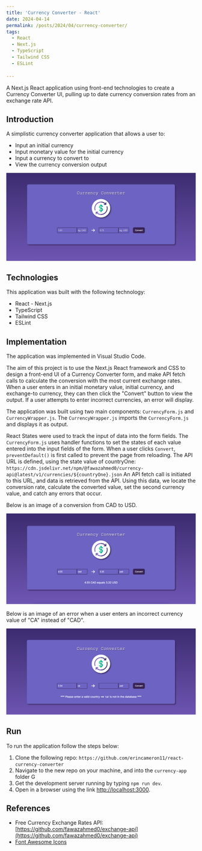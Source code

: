 ```yaml
---
title: 'Currency Converter - React'
date: 2024-04-14
permalink: /posts/2024/04/currency-converter/
tags:
  - React
  - Next.js
  - TypeScript
  - Tailwind CSS
  - ESLint

---
```


A Next.js React application using front-end technologies to create a Currency Converter UI, pulling up to date currency conversion rates from an exchange rate API.

## Introduction
A simplistic currency converter application that allows a user to:
* Input an initial currency
* Input monetary value for the initial currency
* Input a currency to convert to
* View the currency conversion output    



![Currency Converter](https://raw.githubusercontent.com/erincameron11/erincameron11.github.io/master/images/currency-start.png)   


## Technologies
This application was built with the following technology:
* React - Next.js
* TypeScript
* Tailwind CSS
* ESLint
  

## Implementation
The application was implemented in Visual Studio Code.  

The aim of this project is to use the Next.js React framework and CSS to design a front-end UI of a Currency Converter form, and make API fetch calls to calculate the conversion with the most current exchange rates. When a user enters in an initial monetary value, initial currency, and exchange-to currency, they can then click the "Convert" button to view the output. If a user attempts to enter incorrect currencies, an error will display.

The application was built using two main components: `CurrencyForm.js` and `CurrencyWrapper.js`. The `CurrencyWrapper.js` imports the `CurrencyForm.js` and displays it as output. 

React States were used to track the input of data into the form fields. The `CurrencyForm.js` uses handler functions to set the states of each value entered into the input fields of the form. When a user clicks `Convert`, `preventDefault()` is first called to prevent the page from reloading. The API URL is defined, using the state value of countryOne:    
`https://cdn.jsdelivr.net/npm/@fawazahmed0/currency-api@latest/v1/currencies/${countryOne}.json`
An API fetch call is initiated to this URL, and data is retrieved from the API. Using this data, we locate the conversion rate, calculate the converted value, set the second currency value, and catch any errors that occur.
  


Below is an image of a conversion from CAD to USD.   

![Currency Converted](https://raw.githubusercontent.com/erincameron11/erincameron11.github.io/master/images/currency-ok.png)   


  
Below is an image of an error when a user enters an incorrect currency value of "CA" instead of "CAD".   

![Currency Error](https://raw.githubusercontent.com/erincameron11/erincameron11.github.io/master/images/currency-error.png)      


## Run
To run the application follow the steps below:
1. Clone the following repo: `https://github.com/erincameron11/react-currency-converter`
2. Navigate to the new repo on your machine, and into the `currency-app` folder G
3. Get the development server running by typing `npm run dev`.
4. Open in a browser using the link [http://localhost:3000](http://localhost:3000).


## References
* Free Currency Exchange Rates API: [https://github.com/fawazahmed0/exchange-api](https://github.com/fawazahmed0/exchange-api)
* [Font Awesome Icons](https://fontawesome.com/icons)